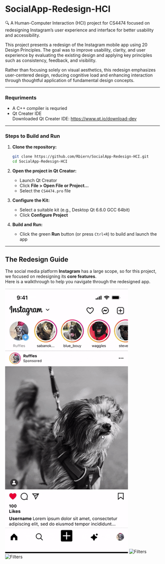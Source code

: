 # SocialApp-Redesign-HCI
🔍 A Human-Computer Interaction (HCI) project for CS4474 focused on redesigning Instagram’s user experience and interface for better usability and accessibility.

This project presents a redesign of the Instagram mobile app using 20 Design Principles.
The goal was to improve usability, clarity, and user experience by evaluating the existing design and applying key principles such as consistency, feedback, and visibility.

Rather than focusing solely on visual aesthetics, this redesign emphasizes user-centered design, reducing cognitive load and enhancing interaction through thoughtful application of fundamental design concepts.

---
### Requriments


- A C++ compiler is requried <br>
- Qt Creater IDE <br>
Downloaded Qt Creater IDE: https://www.qt.io/download-dev

---

### Steps to Build and Run

1. **Clone the repository:**

    ```bash
    git clone https://github.com/Rbiern/SocialApp-Redesign-HCI.git
    cd SocialApp-Redesign-HCI
    ```

2. **Open the project in Qt Creator:**
    - Launch Qt Creator
    - Click **File > Open File or Project...**
    - Select the `CS4474.pro` file

3. **Configure the Kit:**
    - Select a suitable kit (e.g., Desktop Qt 6.6.0 GCC 64bit)
    - Click **Configure Project**

4. **Build and Run:**
    - Click the green **Run** button (or press `Ctrl+R`) to build and launch the app

---

## The Redesign Guide  
The social media platform **Instagram** has a large scope, so for this project, we focused on redesigning its **core features**.  
Here is a walkthrough to help you navigate through the redesigned app.

![Filters](images/msg.gif)
![Filters](images/filter.gif)
![Filters](images/stories.gif)

## 

